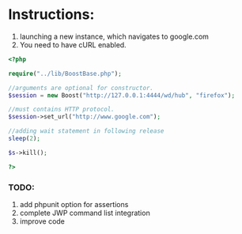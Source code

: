 Instructions:
=========
1. launching a new instance, which navigates to google.com
2. You need to have cURL enabled.

```php
<?php

require("../lib/BoostBase.php");

//arguments are optional for constructor. 
$session = new Boost("http://127.0.0.1:4444/wd/hub", "firefox"); 

//must contains HTTP protocol. 
$session->set_url("http://www.google.com"); 

//adding wait statement in following release
sleep(2);

$s->kill();

?>
```

### TODO:

1. add phpunit option for assertions
2. complete JWP command list integration
3. improve code


